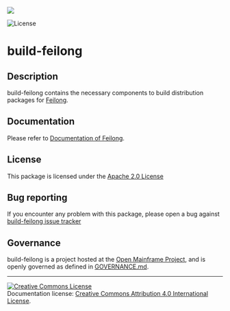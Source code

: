 <!-- SPDX-License-Identifier: CC-BY-4.0 -->

![](https://github.com/openmainframeproject/artwork/raw/master/projects/feilong/feilong-color.svg)

![License](https://img.shields.io/github/license/OpenMainframeProject/feilong)

# build-feilong

## Description
build-feilong contains the necessary components to build distribution packages for [Feilong](https://github.com/openmainframeproject/feilong).

## Documentation
Please refer to [Documentation of Feilong](https://feilong.readthedocs.io/en/latest/index.html).

## License
This package is licensed under the [Apache 2.0 License](LICENSE)

## Bug reporting
If you encounter any problem with this package, please open a bug against
[build-feilong issue tracker](https://github.com/openmainframeproject/build-feilong/issues)

## Governance
build-feilong is a project hosted at the [Open Mainframe Project](https://openmainframeproject.com), and is openly governed as defined in [GOVERNANCE.md](GOVERNANCE.md).

----
<a rel="license" href="http://creativecommons.org/licenses/by/4.0/"><img alt="Creative Commons License" style="border-width:0" src="https://i.creativecommons.org/l/by/4.0/80x15.png" /></a><br />Documentation license: <a rel="license" href="http://creativecommons.org/licenses/by/4.0/">Creative Commons Attribution 4.0 International License</a>.
